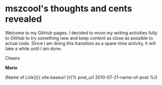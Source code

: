 # mszcool's thoughts and cents revealed

Welcome to my GitHub-pages. I decided to move my writing activities fully to GitHub to try something new and keep content as close as possible to actual code. Since I am doing this transition as a spare-time activity, it will take a while until I am done.

Cheers

**Mario**

[Name of Link]({{ site.baseurl }}{% post_url 2010-07-21-name-of-post %})